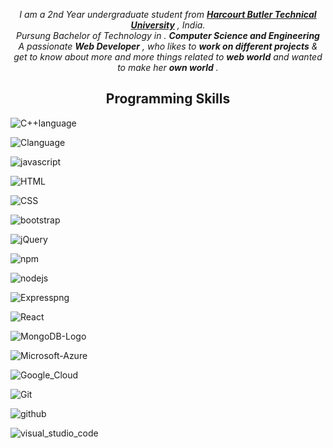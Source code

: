 <p align="center" dir="auto">
  <em>I am a 2nd Year undergraduate student from
    <a href="hbtu.ac.in" rel="nofollow"><b>Harcourt Butler Technical University</b></a>
    , India.
    <br>
    Pursung Bachelor of Technology in .
    <b>Computer Science and Engineering</b>
    <br>
    A passionate 
    <b>Web Developer</b>
    , who likes to 
    <b>work on different projects</b>
    & get to know about more and more things related to 
    <b>web world</b>
    and wanted to make her 
    <b>own world</b>
    .
  </em>
 </p>

  

<h2 align="center"> Programming Skills</h2>

![C++language](https://user-images.githubusercontent.com/76213429/157841199-87cd6936-241c-4470-8345-b767a2f4851e.png)

![Clanguage](https://user-images.githubusercontent.com/76213429/157841374-514ac57e-b2f4-4494-98d0-2d1dbd4e336b.png)

![javascript](https://user-images.githubusercontent.com/76213429/157841399-9e38642f-d8d6-4fe3-843b-266f8aad35bd.png)

![HTML](https://user-images.githubusercontent.com/76213429/157841436-57c10e7a-8ef3-4bbe-9a96-a56b89bc6afa.png)

![CSS](https://user-images.githubusercontent.com/76213429/157841455-de82945b-b475-48fb-bd25-02d9b52e4318.jpg)

![bootstrap](https://user-images.githubusercontent.com/76213429/157841485-af324a47-97f9-48a7-84fc-87bff25d0874.png)

![jQuery](https://user-images.githubusercontent.com/76213429/157841651-b8cc96b8-9982-4d6a-9804-a037facf02e1.png)

![npm](https://user-images.githubusercontent.com/76213429/157844259-929587ae-d033-4fb6-9f38-87e6b6fb40d6.png)

![nodejs](https://user-images.githubusercontent.com/76213429/157841710-389e7aad-0d29-4e56-8366-d6d5ca4b1b78.png)

![Expresspng](https://user-images.githubusercontent.com/76213429/157845068-ea3ef1d8-289a-4a2b-ac88-db319bb936b4.jpg)

![React](https://user-images.githubusercontent.com/76213429/157845145-62d3ff40-9f10-4a9c-93d8-1ffde743d6e6.png)

![MongoDB-Logo](https://user-images.githubusercontent.com/76213429/157845185-f38a8a72-4cee-4924-8f2f-b1f44ab1047c.jpg)

![Microsoft-Azure](https://user-images.githubusercontent.com/76213429/157845248-32ae8430-503c-4416-88eb-8cf436363d9d.png)

![Google_Cloud](https://user-images.githubusercontent.com/76213429/157845284-f7a9d393-74b7-44fd-80e3-8c5fb916a2bb.png)

![Git](https://user-images.githubusercontent.com/76213429/157845370-8ce456d7-6808-4e73-9412-007dcc850133.png)

![github](https://user-images.githubusercontent.com/76213429/157845414-7fe8f820-195c-4722-99a8-08c13889670f.png)

![visual_studio_code](https://user-images.githubusercontent.com/76213429/157845499-e826b1ab-af3e-4a1b-b0b2-b7407c1a282a.png)


  

